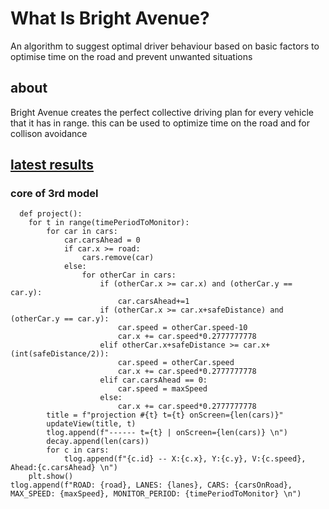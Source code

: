 # What Is Bright Avenue?
An algorithm to suggest optimal driver behaviour based on basic factors to optimise time on the road and prevent unwanted situations
## about
Bright Avenue creates the perfect collective driving plan for every vehicle that it has in range. this can be used to optimize time on the road and for collison avoidance
## [latest results](https://github.com/danalves24com/bright.avenue/tree/master/results/model%203/test%203)

### core of 3rd model
```
  def project():
    for t in range(timePeriodToMonitor):        
        for car in cars:
            car.carsAhead = 0
            if car.x >= road:
                cars.remove(car)
            else:
                for otherCar in cars:
                    if (otherCar.x >= car.x) and (otherCar.y == car.y):
                        car.carsAhead+=1
                    if (otherCar.x >= car.x+safeDistance) and (otherCar.y == car.y):
                        car.speed = otherCar.speed-10
                        car.x += car.speed*0.2777777778
                    elif otherCar.x+safeDistance >= car.x+(int(safeDistance/2)):
                        car.speed = otherCar.speed
                        car.x += car.speed*0.2777777778
                    elif car.carsAhead == 0:
                        car.speed = maxSpeed
                    else:
                        car.x += car.speed*0.2777777778
        title = f"projection #{t} t={t} onScreen={len(cars)}"        
        updateView(title, t)
        tlog.append(f"------ t={t} | onScreen={len(cars)} \n")
        decay.append(len(cars))
        for c in cars:
            tlog.append(f"{c.id} -- X:{c.x}, Y:{c.y}, V:{c.speed}, Ahead:{c.carsAhead} \n")
    plt.show()
tlog.append(f"ROAD: {road}, LANES: {lanes}, CARS: {carsOnRoad}, MAX_SPEED: {maxSpeed}, MONITOR_PERIOD: {timePeriodToMonitor} \n")
```
